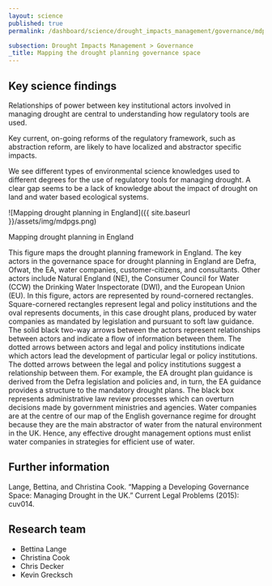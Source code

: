 ```yaml
---
layout: science
published: true
permalink: /dashboard/science/drought_impacts_management/governance/mdpgs/

subsection: Drought Impacts Management > Governance
_title: Mapping the drought planning governance space
---
```

## Key science findings

Relationships of power between key institutional actors involved in managing drought are central to understanding how regulatory tools are used.

Key current, on-going reforms of the regulatory framework, such as abstraction reform, are likely to have localized and abstractor specific impacts.

We see different types of environmental science knowledges used to different degrees for the use of regulatory tools for managing drought. A clear gap seems to be a lack of knowledge about the impact of drought on land and water based ecological systems.

![Mapping drought planning in England]({{ site.baseurl }}/assets/img/mdpgs.png)

Mapping drought planning in England

This figure maps the drought planning framework in England. The key actors in the governance space for drought planning in England are Defra, Ofwat, the EA, water companies, customer-citizens, and consultants. Other actors include Natural England (NE), the Consumer Council for Water (CCW) the Drinking Water Inspectorate (DWI), and the European Union (EU).  In this figure, actors are represented by round-cornered rectangles. Square-cornered rectangles represent legal and policy institutions and the oval represents documents, in this case drought plans, produced by water companies as mandated by legislation and pursuant to soft law guidance. The solid black two-way arrows between the actors represent relationships between actors and indicate a flow of information between them. The dotted arrows between actors and legal and policy institutions indicate which actors lead the development of particular legal or policy institutions. The dotted arrows between the legal and policy institutions suggest a relationship between them. For example, the EA drought plan guidance is derived from the Defra legislation and policies and, in turn, the EA guidance provides a structure to the mandatory drought plans. The black box represents administrative law review processes which can overturn decisions made by government ministries and agencies. Water companies are at the centre of our map of the English governance regime for drought because they are the main abstractor of water from the natural environment in the UK. Hence, any effective drought management options must enlist water companies in strategies for efficient use of water.

## Further information

Lange, Bettina, and Christina Cook. “Mapping a Developing Governance Space: Managing Drought in the UK.” Current Legal Problems (2015): cuv014.

## Research team

* Bettina Lange
* Christina Cook
* Chris Decker
* Kevin Grecksch
